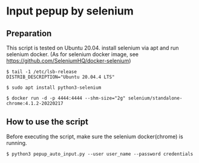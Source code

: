 # Input pepup by selenium

## Preparation

This script is tested on Ubuntu 20.04.
install selenium via apt and run selenium docker. (As for selenium docker image, see https://github.com/SeleniumHQ/docker-selenium)

```
$ tail -1 /etc/lsb-release 
DISTRIB_DESCRIPTION="Ubuntu 20.04.4 LTS"

$ sudo apt install python3-selenium

$ docker run -d -p 4444:4444 --shm-size="2g" selenium/standalone-chrome:4.1.2-20220217
```

## How to use the script

Before executing the script, make sure the selenium docker(chrome) is running.

```
$ python3 pepup_auto_input.py --user user_name --password credentials
```
